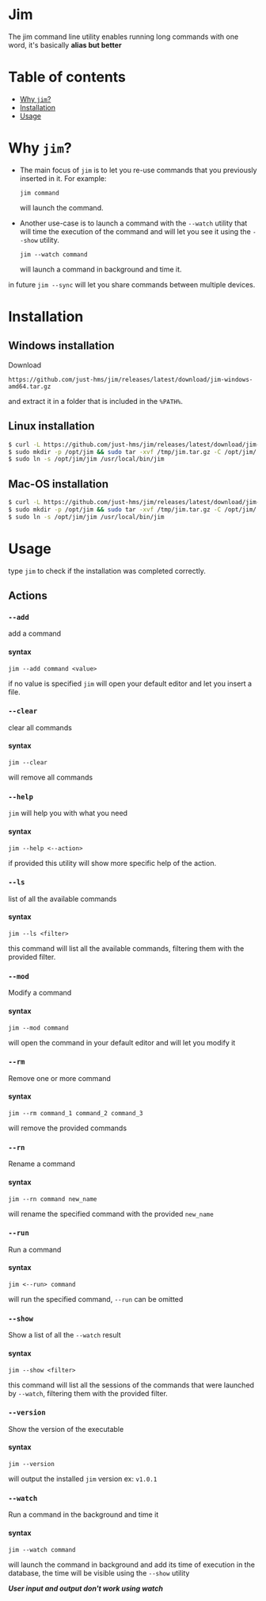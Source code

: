 # Jim

The jim command line utility enables running long commands with one word, it's basically __alias but better__


# Table of contents

- [Why `jim`?](#why-jim)
- [Installation](#installation)
- [Usage](#usage)

# Why `jim`?

- The main focus of `jim` is to let you re-use commands that you previously inserted in it. For example:

	```
	jim command
	```

	will launch the command.

- Another use-case is to launch a command with the `--watch` utility that will time the execution of the command and will let you see it using the `--show` utility. 

	```
	jim --watch command
	```

	will launch a command in background and time it.

in future `jim --sync` will let you share commands between multiple devices.

# Installation
## Windows installation

Download 

```
https://github.com/just-hms/jim/releases/latest/download/jim-windows-amd64.tar.gz 
```

and extract it in a folder that is included in the `%PATH%`.


## Linux installation

```sh
$ curl -L https://github.com/just-hms/jim/releases/latest/download/jim-linux-amd64.tar.gz > /tmp/jim.tar.gz
$ sudo mkdir -p /opt/jim && sudo tar -xvf /tmp/jim.tar.gz -C /opt/jim/
$ sudo ln -s /opt/jim/jim /usr/local/bin/jim
```

## Mac-OS installation

```sh
$ curl -L https://github.com/just-hms/jim/releases/latest/download/jim-darwin-amd64.tar.gz > /tmp/jim.tar.gz
$ sudo mkdir -p /opt/jim && sudo tar -xvf /tmp/jim.tar.gz -C /opt/jim/
$ sudo ln -s /opt/jim/jim /usr/local/bin/jim
```

# Usage

type `jim` to check if the installation was completed correctly.

## Actions

### `--add`

add a command

#### syntax

```
jim --add command <value>
```

if no value is specified `jim` will open your default editor and let you insert a file.

### `--clear`

clear all commands

#### syntax

```
jim --clear
```

will remove all commands

### `--help`

`jim` will help you with what you need

#### syntax

```
jim --help <--action>
```

if provided this utility will show more specific help of the action.

### `--ls`

list of all the available commands

#### syntax

```
jim --ls <filter>
```

this command will list all the available commands, filtering them with the provided filter.

### `--mod`

Modify a command 

#### syntax

```
jim --mod command
```

will open the command in your default editor and will let you modify it

### `--rm`

Remove one or more command 

#### syntax

```
jim --rm command_1 command_2 command_3
```

will remove the provided commands


### `--rn`

Rename a command

#### syntax

```
jim --rn command new_name
```

will rename the specified command with the provided `new_name`

### `--run`

Run a command

#### syntax

```
jim <--run> command
```

will run the specified command, `--run` can be omitted

### `--show`

Show a list of all the `--watch` result

#### syntax

```
jim --show <filter>
```

this command will list all the sessions of the commands that were launched by `--watch`, filtering them with the provided filter.


### `--version`

Show the version of the executable

#### syntax

```
jim --version
```

will output the installed `jim` version ex: `v1.0.1`


### `--watch`

Run a command in the background and time it

#### syntax

```
jim --watch command
```

will launch the command in background and add its time of execution in the database, the time will be visible using the `--show` utility

__*User input and output don't work using watch*__

